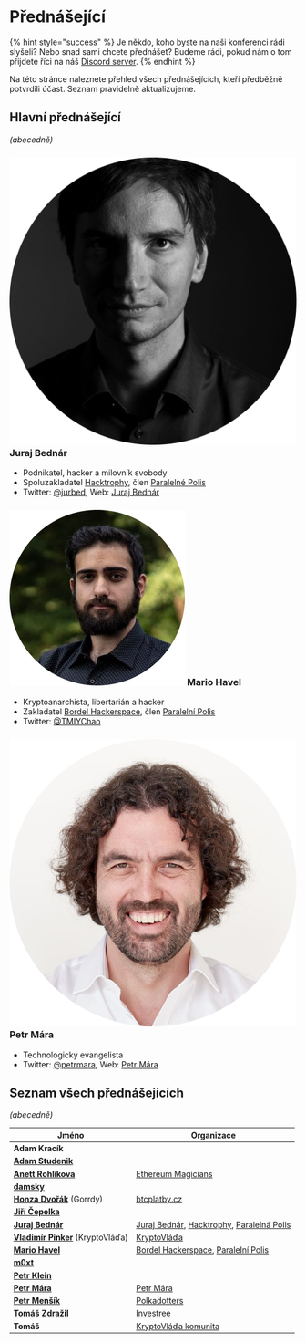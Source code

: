 # Přednášející

{% hint style="success" %}
Je někdo, koho byste na naši konferenci rádi slyšeli? Nebo snad sami chcete přednášet? Budeme rádi, pokud nám o tom přijdete říci na náš [Discord server](https://discord.gg/5k9dEtVhnv).
{% endhint %}

Na této stránce naleznete přehled všech přednášejících, kteří předběžně potvrdili účast. Seznam pravidelně aktualizujeme.

## Hlavní přednášející

_(abecedně)_

### ![](.gitbook/assets/juraj-bednar.png) Juraj Bednár

* Podnikatel, hacker a milovník svobody
* Spoluzakladatel [Hacktrophy](https://hacktrophy.com), člen [Paralelné Polis](https://paralelnapolis.sk)
* Twitter: [@jurbed](https://twitter.com/jurbed), Web: [Juraj Bednár](https://juraj.bednar.io)

### ![](.gitbook/assets/mario-havel.png) Mario Havel

* Kryptoanarchista, libertarián a hacker
* Zakladatel [Bordel Hackerspace](https://bordel.paralelnipolis.cz/#/), člen [Paralelní Polis](https://www.paralelnipolis.cz)
* Twitter: [@TMIYChao](https://twitter.com/TMIYChao)

### ![](.gitbook/assets/petr-mara.png) Petr Mára

* Technologický evangelista
* Twitter: [@petrmara](https://twitter.com/petrmara), Web: [Petr Mára](https://www.petrmara.com)

## Seznam všech přednášejících

_(abecedně)_

| Jméno                                                                | Organizace                                                                                                                  |
| -------------------------------------------------------------------- | --------------------------------------------------------------------------------------------------------------------------- |
| **Adam Kracík**                                                      |                                                                                                                             |
| ****[**Adam Studenik**](https://twitter.com/adamstudenik)****        |                                                                                                                             |
| ****[**Anett Rohlikova**](https://twitter.com/anettrolikova)****     | [Ethereum Magicians](https://ethereum-magicians.org)                                                                        |
| ****[**damsky**](https://twitter.com/CryptoDamSky)****               |                                                                                                                             |
| [**Honza Dvořák**](https://twitter.com/\_Honza\_Dvorak) (Gorrdy)     | [btcplatby.cz](https://btcplatby.cz)                                                                                        |
| ****[**Jiří Čepelka**](https://twitter.com/JiriCepelka)****          |                                                                                                                             |
| ****[**Juraj Bednár**](https://twitter.com/jurbed)****               | [Juraj Bednár](https://juraj.bednar.io), [Hacktrophy](https://hacktrophy.com), [Paralelná Polis](https://paralelnapolis.sk) |
| [**Vladimír Pinker**](https://twitter.com/KryptoVlada) (KryptoVláďa) | [KryptoVláďa](https://www.kryptovlada.win)                                                                                  |
| ****[**Mario Havel**](https://twitter.com/TMIYChao)****              | [Bordel Hackerspace](https://bordel.paralelnipolis.cz/#/), [Paralelní Polis](https://www.paralelnipolis.cz)                 |
| ****[**m0xt**](https://twitter.com/m0xt\_)****                       |                                                                                                                             |
| ****[**Petr Klein**](https://twitter.com/kleinpetr\_com)****         |                                                                                                                             |
| ****[**Petr Mára**](https://twitter.com/petrmara)****                | [Petr Mára](https://www.petrmara.com)                                                                                       |
| ****[**Petr Menšík**](https://twitter.com/petr\_mensik)****          | [Polkadotters](https://twitter.com/polkadotterss)                                                                           |
| ****[**Tomáš Zdražil**](https://twitter.com/investree\_cz)****       | [Investree](https://investree.cz)                                                                                           |
| **Tomáš**                                                            | [KryptoVláďa komunita](https://www.kryptovlada.win)                                                                         |

